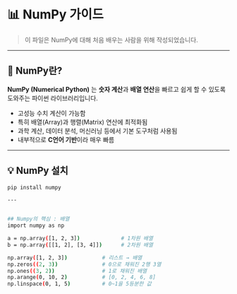 # 📊 NumPy 가이드

> 이 파일은 NumPy에 대해 처음 배우는 사람을 위해 작성되었습니다.

---

## 🔷 NumPy란?

**NumPy (Numerical Python)** 는 **숫자 계산**과 **배열 연산**을 빠르고 쉽게 할 수 있도록 도와주는 파이썬 라이브러리입니다.

- 고성능 수치 계산이 가능함
- 특히 배열(Array)과 행렬(Matrix) 연산에 최적화됨
- 과학 계산, 데이터 분석, 머신러닝 등에서 기본 도구처럼 사용됨
- 내부적으로 **C언어 기반**이라 매우 빠름

---

## 💡 NumPy 설치

```bash
pip install numpy

---


## Numpy의 핵심 : 배열
import numpy as np

a = np.array([1, 2, 3])             # 1차원 배열
b = np.array([[1, 2], [3, 4]])      # 2차원 배열

np.array([1, 2, 3])           # 리스트 → 배열
np.zeros((2, 3))              # 0으로 채워진 2행 3열
np.ones((3, 2))               # 1로 채워진 배열
np.arange(0, 10, 2)           # [0, 2, 4, 6, 8]
np.linspace(0, 1, 5)          # 0~1을 5등분한 값

